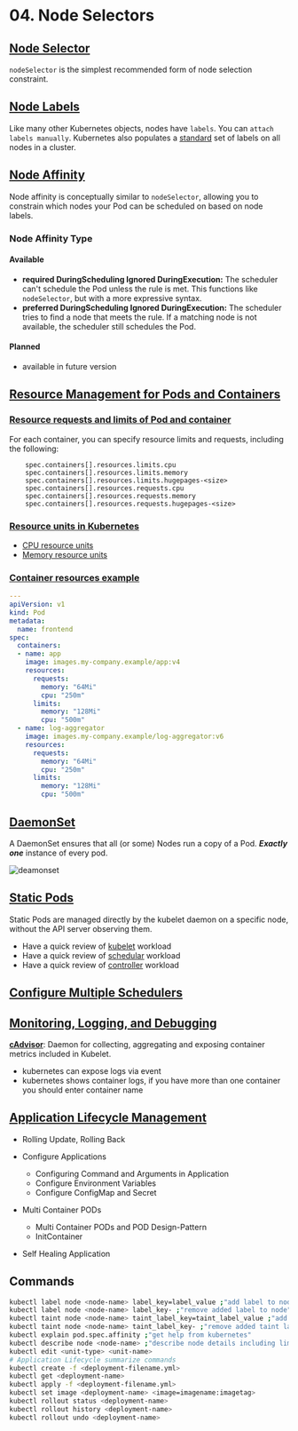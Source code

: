 # 04. Node Selectors

## [Node Selector](https://kubernetes.io/docs/concepts/scheduling-eviction/assign-pod-node/#nodeselector)

`nodeSelector` is the simplest recommended form of node selection constraint.

## [Node Labels](https://kubernetes.io/docs/concepts/scheduling-eviction/assign-pod-node/#built-in-node-labels)

Like many other Kubernetes objects, nodes have `labels`. You can `attach labels manually`. Kubernetes also populates a [standard](https://kubernetes.io/docs/reference/node/node-labels/) set of labels on all nodes in a cluster.

## [Node Affinity](https://kubernetes.io/docs/concepts/scheduling-eviction/assign-pod-node/#node-affinity)

Node affinity is conceptually similar to `nodeSelector`, allowing you to constrain which nodes your Pod can be scheduled on based on node labels.

### Node Affinity Type

#### Available

- **required DuringScheduling Ignored DuringExecution:**  The scheduler can't schedule the Pod unless the rule is met. This functions like `nodeSelector`, but with a more expressive syntax.
- **preferred DuringScheduling Ignored DuringExecution:** The scheduler tries to find a node that meets the rule. If a matching node is not available, the scheduler still schedules the Pod.

#### Planned

- available in future version

## [Resource Management for Pods and Containers](https://kubernetes.io/docs/concepts/configuration/manage-resources-containers/)

### [Resource requests and limits of Pod and container](https://kubernetes.io/docs/concepts/configuration/manage-resources-containers/#resource-requests-and-limits-of-pod-and-container)

For each container, you can specify resource limits and requests, including the following:

```kubernetes
    spec.containers[].resources.limits.cpu
    spec.containers[].resources.limits.memory
    spec.containers[].resources.limits.hugepages-<size>
    spec.containers[].resources.requests.cpu
    spec.containers[].resources.requests.memory
    spec.containers[].resources.requests.hugepages-<size>
```

### [Resource units in Kubernetes](https://kubernetes.io/docs/concepts/configuration/manage-resources-containers/#resource-units-in-kubernetes)

- [CPU resource units](https://kubernetes.io/docs/concepts/configuration/manage-resources-containers/#meaning-of-cpu)
- [Memory resource units](https://kubernetes.io/docs/concepts/configuration/manage-resources-containers/#meaning-of-memory)

### [Container resources example](https://kubernetes.io/docs/concepts/configuration/manage-resources-containers/#example-1)

```yaml
---
apiVersion: v1
kind: Pod
metadata:
  name: frontend
spec:
  containers:
  - name: app
    image: images.my-company.example/app:v4
    resources:
      requests:
        memory: "64Mi"
        cpu: "250m"
      limits:
        memory: "128Mi"
        cpu: "500m"
  - name: log-aggregator
    image: images.my-company.example/log-aggregator:v6
    resources:
      requests:
        memory: "64Mi"
        cpu: "250m"
      limits:
        memory: "128Mi"
        cpu: "500m"
```

## [DaemonSet](https://kubernetes.io/docs/concepts/workloads/controllers/daemonset/)

A DaemonSet ensures that all (or some) Nodes run a copy of a Pod.
***Exactly one*** instance of every pod.

![deamonset](../../../assets/kuber/babaei/S04-daemonset-01.png)

## [Static Pods](https://kubernetes.io/docs/tasks/configure-pod-container/static-pod/)

Static Pods are managed directly by the kubelet daemon on a specific node, without the API server observing them.

- Have a quick review of [kubelet](2.md#kubelet) workload
- Have a quick review of [schedular](2.md#kube-scheduler) workload
- Have a quick review of [controller](2.md#kube-controller-manager) workload

## [Configure Multiple Schedulers](https://kubernetes.io/docs/tasks/extend-kubernetes/configure-multiple-schedulers/)

## [Monitoring, Logging, and Debugging](https://kubernetes.io/docs/tasks/debug/)

[**cAdvisor**](https://kubernetes.io/docs/tasks/debug/debug-cluster/resource-metrics-pipeline/): Daemon for collecting, aggregating and exposing container metrics included in Kubelet.

- kubernetes can expose logs via event
- kubernetes shows container logs, if you have more than one container you should enter container name

## [Application Lifecycle Management](https://kubesphere.io/docs/v3.4/application-store/app-lifecycle-management/)

- Rolling Update, Rolling Back
- Configure Applications
  - Configuring Command and Arguments in Application
  - Configure Environment Variables
  - Configure ConfigMap and Secret

- Multi Container PODs
  - Multi Container PODs and POD Design-Pattern
  - InitContainer

- Self Healing Application

## Commands

```bash
kubectl label node <node-name> label_key=label_value ;"add label to node"
kubectl label node <node-name> label_key- ;"remove added label to node"
kubectl taint node <node-name> taint_label_key=taint_label_value ;"add taint label to node"
kubectl taint node <node-name> taint_label_key- ;"remove added taint label to node"
kubectl explain pod.spec.affinity ;"get help from kubernetes"
kubectl describe node <node-name> ;"describe node details including limits"
kubectl edit <unit-type> <unit-name>
# Application Lifecycle summarize commands
kubectl create -f <deployment-filename.yml>
kubectl get <deployment-name>
kubectl apply -f <deployment-filename.yml>
kubectl set image <deployment-name> <image=imagename:imagetag>
kubectl rollout status <deployment-name>
kubectl rollout history <deployment-name>
kubectl rollout undo <deployment-name>
```
